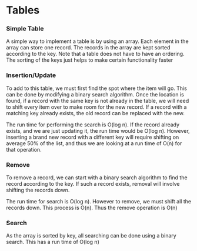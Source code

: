 # Tables

### Simple Table
A simple way to implement a table is by using an array. Each element in the array can store one record. The records in the array are kept sorted according to the key. Note that a table does not have to have an ordering. The sorting of the keys just helps to make certain functionality faster

### Insertion/Update
To add to this table, we must first find the spot where the item will go. This can be done by modifying a binary search algorithm. Once the location is found, if a record with the same key is not already in the table, we will need to shift every item over to make room for the new record. If a record with a matching key already exists, the old record can be replaced with the new.

The run time for performing the search is O(log n). If the record already exists, and we are just updating it, the run time would be O(log n). However, inserting a brand new record with a different key will require shifting on average 50% of the list, and thus we are looking at a run time of O(n) for that operation.

### Remove
To remove a record, we can start with a binary search algorithm to find the record according to the key. If such a record exists, removal will involve shifting the records down.

The run time for search is O(log n). However to remove, we must shift all the records down. This process is O(n). Thus the remove operation is O(n)

### Search
As the array is sorted by key, all searching can be done using a binary search. This has a run time of O(log n)
